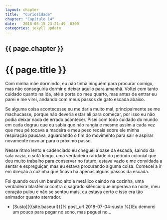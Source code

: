 ```yaml
---
layout: chapter
title:  "Curiosidade"
chapter: "Capítulo 14"
date:   2018-05-15 23:21:49 -0300
categories: jekyll update
---
```






## {{ page.chapter }}
# {{ page.title }} 

Com minha mãe dormindo, eu não tinha ninguém para procurar comigo, mas não conseguiria
dormir e deixar aquilo para amanhã. Voltei com tanto cuidado quanto na ida, até a porta do meu quarto,
mas antes de entrar eu parei e me virei, andando com meus passos de gato escada abaixo.

Se alguma coisa acontecesse eu me daria muito mal, principalmente se me machucasse, porque não
deveria estar ali para começar, por isso eu não podia deixar nada de errado acontecer. Pisei com todo
cuidado do mundo em cada degrau que eu sabia que não rangia e mesmo assim a cada vez que meu pé
tocava a madeira e meu peso recaía sobre ele minha respiração pausava, aguardando o fim do movimento
para sair e aspirar novamente novo ar para o próximo passo.

Nesse ritmo lento e cadenciado eu cheguei a base da escada, saindo da sala vazia, o sofá longo, uma
verdadeira raridade do período colonial que deu muito trabalho para conservar no futuro, estava vazio e me convidada a sentar e espreguiçar, mas eu estava procurando alguma coisa. Comecei a ir em direção a cozinha que ficava há apenas alguns passos da escada.

Foi quando ouvi um barulho alto e metálico caindo na cozinha, uma verdadeira blasfêmia contra o
sagrado silêncio que imperava na noite, meu coração pulou e não se sentou mais, eu estava certo e isso
era tão animador quanto aterrador.


- [Susto]({{site.baseurl}}{% post_url 2018-07-04-susto %})Eu demorei um pouco para pegar no sono, mas peguei no...

